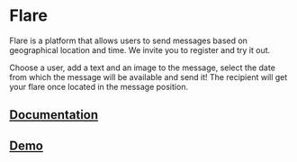 # Flare
Flare is a platform that allows users to send messages based on geographical location and time. We invite you to register and try it out.

Choose a user, add a text and an image to the message, select the date from which the message will be available and send it! The recipient will get your flare once located in the message position.

## [Documentation](flare-doc/README.md)

## [Demo](https://flare-app.surge.sh)


